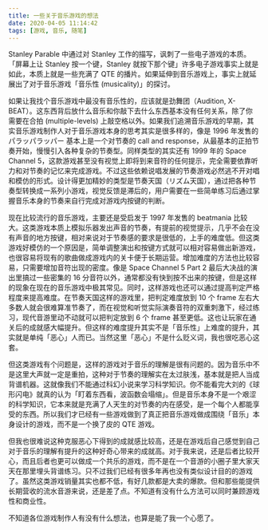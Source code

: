 ```yaml
---
title: 一些关于音乐游戏的想法
date: 2020-04-05 11:14:42
tags: [游戏, 音乐, 随笔]
---
```


Stanley Parable 中通过对 Stanley 工作的描写，讽刺了一些电子游戏的本质。「屏幕上让 Stanley 按一个键，Stanley 就按下那个键」许多电子游戏事实上就是如此，本质上就是一些充满了 QTE 的播片。如果延伸到音乐游戏上，事实上就延展出了对于音乐游戏「音乐性 (musicality)」的探讨。

如果让我找个音乐游戏中最没有音乐性的，应该就是劲舞团（Audition, X-BEAT）。这东西背后放什么音乐和你敲下去什么东西基本没有任何关系，除了你需要在合拍 (multiple-levels) 上敲空格以外。如果我们追溯音乐游戏的早期，其实音乐游戏制作人对于音乐游戏本身的思考其实是很多样的，像是 1996 年发售的 パラッパラッパー 基本上是一个对节奏的 call and response，从最基本的正拍节奏开始，慢慢引入各种复杂的节奏型。同样类型的其实还有 1999 年的 Space Channel 5，这款游戏甚至没有视觉上即将到来音符的任何提示，完全需要依靠听力和对节奏的记忆来完成游戏。不过这些依赖说唱发展的节奏游戏必然逃不开对唱和模仿的形式。设计得更加精妙的类型是节奏天国（リズム天国），通过把各种节奏型转换成一系列小游戏，视觉反馈是滞后的，用户需要在一些简单练习后通过掌握音乐本身的节奏来自行完成对游戏内按键的判断。

现在比较流行的音乐游戏，主要还是受启发于 1997 年发售的 beatmania 比较大。这类游戏本质上模拟乐器发出声音的节奏，有提前的视觉提示，几乎不会在没有声音的地方按键，相对来说对于节奏感的要求是很低的，上手的难度低。但这类游戏好模仿的一个原因是，简单调整演出和按键方式就可以相对容易做出新游戏，也很容易将现有的歌曲做成游戏内的关卡便于长期运营。增加难度的方法也比较容易，只需要增加音符出现的密度。像是 Space Channel 5 Part 2 最后大决战的演出里搞过一些密集的 16 分音符以外，通常都没有快到按不出来的按键，但是这样的现象在现在的音乐游戏中极其常见。同时，这样游戏也还可以通过提高判定严格程度来提高难度。在节奏天国这样的游戏里，把判定难度放到 10 个 frame 左右大多数人就会很难算准节奏了，而在视觉和听觉实际演奏音符的双重刺激下，经过练习，现代音游里动不动就可以把判定放到 6 个 frame 甚至更低。这也让玩家在通关后的成就感大幅提升。但这样的难度提升其实不是「音乐性」上难度的提升，其实就是单纯「恶心」人而已。当然这里「恶心」不是什么贬义词，我也很吃恶心这套。

但这类游戏有个问题是，这样的游戏对于音乐的理解是很有问题的。因为音乐中不是这里大声就一定是重拍，这种对于节奏的理解实在太过肤浅，基本就是把人当成背谱机器。这就像我们不能通过科幻小说来学习科学知识。你不能看完大刘的《球形闪电》就真的认为「盯着东西看，波函数会塌缩」。但是音乐本身不是一个艰涩的科学知识，它本来就是充满了人天生的对节奏的内在感受，是一个每个人都能享受的东西。所以我们才已经有一些游戏做到了真正把音乐游戏做成围绕「音乐」本身设计的游戏，而不是一个换了皮的 QTE 游戏。

但我也很难说这种克服恶心下得到的成就感比较高，还是在游戏后自己感觉到自己对于音乐的理解有提升的这种好奇心带来的成就高。对于我来说，还是后者比较开心，而且后者也更可以做成一个共乐的游戏，而不是在一个音游的小圈子里大家天天在那里埋头背谱练习。只不过我们已经有很多年再也没有类似设计目的的游戏了。虽然这类游戏销量其实也都不低，有好几款都是大卖的爆款。但和那些能提供长期营收的流水音游来说，还是差了点。不知道有没有什么方法可以同时兼顾游戏性和商业性。

不知道各位游戏制作人有没有什么想法，也算是能了我一个心愿了。

